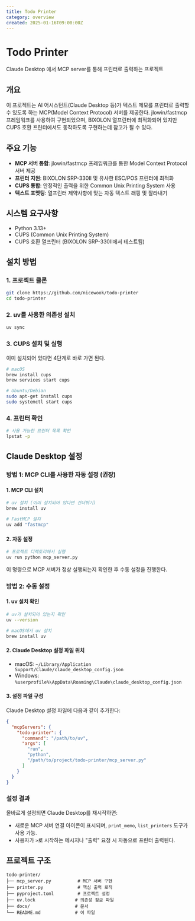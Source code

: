 ```yaml
---
title: Todo Printer
category: overview
created: 2025-01-16T09:00:00Z
---
```


# Todo Printer

Claude Desktop 에서 MCP server를 통해 프린터로 출력하는 프로젝트

## 개요

이 프로젝트는 AI 어시스턴트(Claude Desktop 등)가 텍스트 메모를 프린터로 출력할 수 있도록 하는 MCP(Model Context Protocol) 서버를 제공한다.
jlowin/fastmcp 프레임워크를 사용하여 구현되었으며, BIXOLON 열프린터에 최적화되어 있지만 CUPS 호환 프린터에서도 동작하도록 구현하는데 참고가 될 수 있다.

## 주요 기능

- **MCP 서버 통합**: jlowin/fastmcp 프레임워크를 통한 Model Context Protocol 서버 제공
- **프린터 지원**: BIXOLON SRP-330II 및 유사한 ESC/POS 프린터에 최적화
- **CUPS 통합**: 안정적인 출력을 위한 Common Unix Printing System 사용
- **텍스트 포맷팅**: 열프린터 제약사항에 맞는 자동 텍스트 래핑 및 잘라내기

## 시스템 요구사항

- Python 3.13+
- CUPS (Common Unix Printing System)
- CUPS 호환 열프린터 (BIXOLON SRP-330II에서 테스트됨)

## 설치 방법

### 1. 프로젝트 클론

```bash
git clone https://github.com/nicewook/todo-printer
cd todo-printer
```

### 2. uv를 사용한 의존성 설치

```bash
uv sync
```

### 3. CUPS 설치 및 실행

이미 설치되어 있다면 4단계로 바로 가면 된다. 

```bash
# macOS
brew install cups
brew services start cups

# Ubuntu/Debian
sudo apt-get install cups
sudo systemctl start cups
```

### 4. 프린터 확인

```bash
# 사용 가능한 프린터 목록 확인
lpstat -p
```

## Claude Desktop 설정

### 방법 1: MCP CLI를 사용한 자동 설정 (권장)

#### 1. MCP CLI 설치

```bash
# uv 설치 (이미 설치되어 있다면 건너뛰기)
brew install uv

# FastMCP 설치
uv add "fastmcp"
```

#### 2. 자동 설정

```bash
# 프로젝트 디렉토리에서 실행
uv run python mcp_server.py
```

이 명령으로 MCP 서버가 정상 실행되는지 확인한 후 수동 설정을 진행한다.

### 방법 2: 수동 설정

#### 1. uv 설치 확인

```bash
# uv가 설치되어 있는지 확인
uv --version

# macOS에서 uv 설치
brew install uv
```

#### 2. Claude Desktop 설정 파일 위치

- macOS: `~/Library/Application Support/Claude/claude_desktop_config.json`
- Windows: `%userprofile%\AppData\Roaming\Claude\claude_desktop_config.json`

#### 3. 설정 파일 구성

Claude Desktop 설정 파일에 다음과 같이 추가한다:

```json
{
  "mcpServers": {
    "todo-printer": {
      "command": "/path/to/uv",
      "args": [
        "run",
        "python",
        "/path/to/project/todo-printer/mcp_server.py"
      ]
    }
  }
}
```

### 설정 결과

올바르게 설정되면 Claude Desktop를 재시작하면:
- 새로운 MCP 서버 연결 아이콘이 표시되며, `print_memo`, `list_printers` 도구가 사용 가능.
- 사용자가 `>`로 시작하는 메시지나 "출력" 요청 시 자동으로 프린터 출력된다.

## 프로젝트 구조

```
todo-printer/
├── mcp_server.py          # MCP 서버 구현
├── printer.py             # 핵심 출력 로직
├── pyproject.toml         # 프로젝트 설정
├── uv.lock               # 의존성 잠금 파일
├── docs/                 # 문서
└── README.md             # 이 파일
```